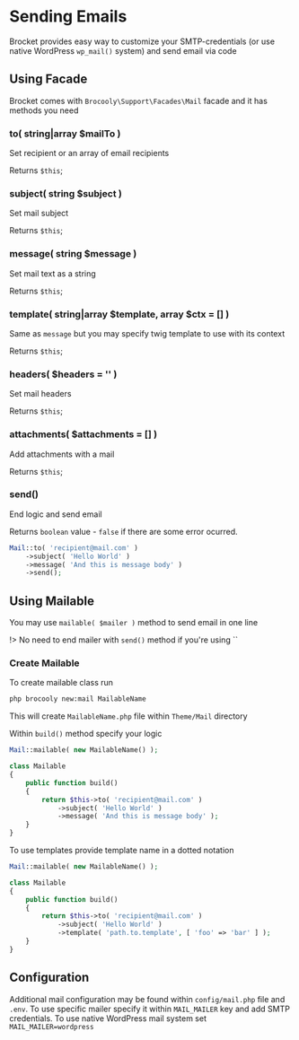 # Sending Emails

Brocket provides easy way to customize your SMTP-credentials (or use native WordPress `wp_mail()` system) and send email via code

## Using Facade

Brocket comes with `Brocooly\Support\Facades\Mail` facade and it has methods you need

### to( string|array $mailTo )

Set recipient or an array of email recipients

Returns `$this`;

### subject( string $subject )

Set mail subject

Returns `$this`;

### message( string $message )

Set mail text as a string

Returns `$this`;

### template( string|array $template, array $ctx = [] )

Same as `message` but you may specify twig template to use with its context

Returns `$this`;

### headers( $headers = '' )

Set mail headers

Returns `$this`;

### attachments( $attachments = [] )

Add attachments with a mail

Returns `$this`;

### send()

End logic and send email

Returns `boolean` value - `false` if there are some error ocurred. 

```php
Mail::to( 'recipient@mail.com' )
    ->subject( 'Hello World' )
    ->message( 'And this is message body' )
    ->send(); 
```

## Using Mailable

You may use `mailable( $mailer )` method to send email in one line

!> No need to end mailer with `send()` method if you're using ``

### Create Mailable

To create mailable class run

```sh
php brocooly new:mail MailableName
```

This will create `MailableName.php` file within `Theme/Mail` directory

Within `build()` method specify your logic

```php
Mail::mailable( new MailableName() );

class Mailable
{
    public function build()
    {
        return $this->to( 'recipient@mail.com' )
            ->subject( 'Hello World' )
            ->message( 'And this is message body' );
    }
}
```

To use templates provide template name in a dotted notation

```php
Mail::mailable( new MailableName() );

class Mailable
{
    public function build()
    {
        return $this->to( 'recipient@mail.com' )
            ->subject( 'Hello World' )
            ->template( 'path.to.template', [ 'foo' => 'bar' ] );
    }
}
```

## Configuration

Additional mail configuration may be found within `config/mail.php` file and `.env`. To use specific mailer specify it within `MAIL_MAILER` key and add SMTP credentials. To use native WordPress mail system set `MAIL_MAILER=wordpress`